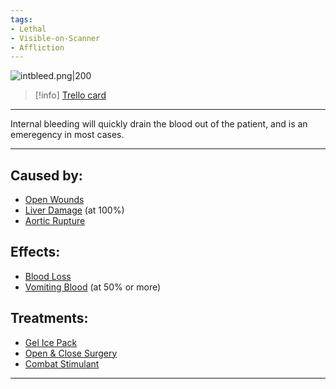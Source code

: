 ```yaml
---
tags:
- Lethal
- Visible-on-Scanner
- Affliction
---
```


![intbleed.png\|200](/Torso/Internal%20Bleeding%20-%20Attachments/6718845db30472d958dd7bab.png)

> [!info] [Trello card](https://trello.com/c/soiHRqWk/63-internal-bleeding)

---

Internal bleeding will quickly drain the blood out of the patient, and is an emeregency in most cases.

---

## Caused by:

- [Open Wounds](../Any%20bodypart/Open%20Wounds.md)
- [Liver Damage](Liver%20Damage.md) (at 100%)
- [Aortic Rupture](Aortic%20Rupture.md)

## Effects:

- [Blood Loss](../Blood/Blood%20Loss.md)
- [Vomiting Blood](../Symptoms/Vomiting%20Blood.md) (at 50% or more)

## Treatments:

- [Gel Ice Pack](../Items/Gel%20Ice%20Pack.md)
- [Open & Close Surgery](../Procedures/Open%20&%20Close%20Surgery.md)
- [Combat Stimulant](../Items/Combat%20Stimulant.md)

---

